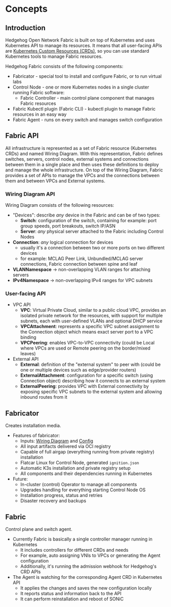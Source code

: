 # Concepts

## Introduction

Hedgehog Open Network Fabric is built on top of Kubernetes and uses Kubernetes API to manage its resources. It means
that all user-facing APIs are [Kubernetes Custom Resources (CRDs)][CRDs], so you can use standard Kubernetes tools to
manage Fabric resources.

[CRDs]: https://kubernetes.io/docs/concepts/extend-kubernetes/api-extension/custom-resources/

Hedgehog Fabric consists of the following components:

* Fabricator - special tool to install and configure Fabric, or to run virtual labs
* Control Node - one or more Kubernetes nodes in a single cluster running Fabric software:
    * Fabric Controller - main control plane component that manages Fabric resources
* Fabric Kubectl plugin (Fabric CLI) - kubectl plugin to manage Fabric resources in an easy way
* Fabric Agent - runs on every switch and manages switch configuration

## Fabric API

All infrastructure is represented as a set of Fabric resource (Kubernetes CRDs) and named Wiring Diagram. With this
representation, Fabric defines switches, servers, control nodes, external systems and connections between them in a
single place and then uses these definitions to deploy and manage the whole infrastructure. On top of the Wiring
Diagram, Fabric provides a set of APIs to manage the VPCs and the connections between them and between VPCs and External
systems.

### Wiring Diagram API

Wiring Diagram consists of the following resources:

* "Devices": describe *any* device in the Fabric and can be of two types:
    * __Switch__: configuration of the switch, containing for example: port group speeds, port breakouts, switch IP/ASN
    * __Server__: *any* physical server attached to the Fabric including Control Nodes
* __Connection__: *any* logical connection for devices
    * usually it's a connection between two or more ports on two different devices
    * for example: MCLAG Peer Link, Unbundled/MCLAG server connections, Fabric connection between spine and leaf
* __VLANNamespace__ -> non-overlapping VLAN ranges for attaching servers
* __IPv4Namespace__ -> non-overlapping IPv4 ranges for VPC subnets

### User-facing API

* VPC API
    * __VPC__: Virtual Private Cloud, similar to a public cloud VPC, provides an isolated private network for the
      resources, with support for multiple subnets, each with user-defined VLANs and optional DHCP service
    * __VPCAttachment__: represents a specific VPC subnet assignment to the Connection object which means exact server port to a VPC binding
    * __VPCPeering__: enables VPC-to-VPC connectivity (could be Local where VPCs are used or Remote peering on the border/mixed leaves)
* External API
    * __External__: definition of the "external system" to peer with (could be one or multiple devices such as edge/provider routers)
    * __ExternalAttachment__: configuration for a specific switch (using Connection object) describing how it connects to an external system
    * __ExternalPeering__: provides VPC with External connectivity by exposing specific VPC subnets to the external system and allowing inbound routes from it

## Fabricator

Creates installation media.

* Features of fabricator:
    * Inputs: [Wiring Diagram](../install-upgrade/build-wiring.md) and
      [Config](../install-upgrade/config.md)
    * All input artifacts delivered via OCI registry
    * Capable of full airgap (everything running from private registry)
      installation
    * Flatcar Linux for Control Node, generated `ignition.json`
    * Automatic K3s installation and private registry setup
    * All components and their dependencies running in Kubernetes
* Future:
    * In-cluster (control) Operator to manage all components
    * Upgrades handling for everything starting Control Node OS
    * Installation progress, status and retries
    * Disaster recovery and backups

## Fabric

Control plane and switch agent.

* Currently Fabric is basically a single controller manager running in Kubernetes
    * It includes controllers for different CRDs and needs
    * For example, auto assigning VNIs to VPCs or generating the Agent configuration
    * Additionally, it's running the admission webhook for Hedgehog's CRD APIs
* The Agent is watching for the corresponding Agent CRD in Kubernetes API
    * It applies the changes and saves the new configuration locally
    * It reports status and information back to the API
    * It can perform reinstallation and reboot of SONiC
